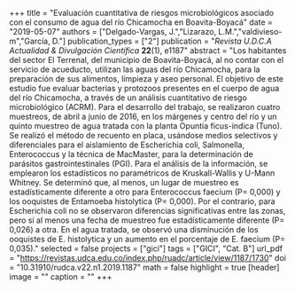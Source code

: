 +++
title = "Evaluación cuantitativa de riesgos microbiológicos asociado con el consumo de agua del río Chicamocha en Boavita-Boyacá"
date = "2019-05-07"
authors = ["Delgado-Vargas, J.","Lizarazo, L.M.","valdivieso-m","García, D."]
publication_types = ["2"]
publication = "*Revista U.D.C.A Actualidad & Divulgación Científica* **22**(1), e1187"
abstract = "Los habitantes del sector El Terrenal, del municipio de Boavita-Boyacá, al no contar con el servicio de acueducto, utilizan las aguas del río Chicamocha, para la preparación de sus alimentos, limpieza y aseo personal. El objetivo de este estudio fue evaluar bacterias y protozoos presentes en el cuerpo de agua del río Chicamocha, a través de un análisis cuantitativo de riesgo microbiológico (ACRM). Para el desarrollo del trabajo, se realizaron cuatro muestreos, de abril a junio de 2016, en los márgenes y centro del río y un quinto muestreo de agua tratada con la planta Opuntia ficus-indica (Tuno). Se realizó el método de recuento en placa, usándose medios selectivos y diferenciales para el aislamiento de Escherichia coli, Salmonella, Enterococcus y la técnica de MacMaster, para la determinación de parásitos gastrointestinales (PGI). Para el análisis de la información, se emplearon los estadísticos no paramétricos de Kruskall-Wallis y U-Mann Whitney. Se determinó que, al menos, un lugar de muestreo es estadísticamente diferente a otro para Enterococcus faecium (P= 0,000) y los ooquistes de Entamoeba histolytica (P= 0,000). Por el contrario, para Escherichia coli no se observaron diferencias significativas entre las zonas, pero sí al menos una fecha de muestreo fue estadísticamente diferente (P= 0,026) a otra. En el agua tratada, se observó una disminución de los ooquistes de E. histolytica y un aumento en el porcentaje de E. faecium (P= 0,035)."
selected = false
projects = ["gici"]
tags = ["GICI", "Cat. B"]
url_pdf = "https://revistas.udca.edu.co/index.php/ruadc/article/view/1187/1730"
doi = "10.31910/rudca.v22.n1.2019.1187"
math = false
highlight = true
[header]
image = ""
caption = ""
+++
